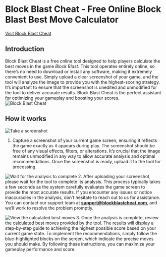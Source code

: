 # Block Blast Cheat - Free Online Block Blast Best Move Calculator
[Visit Block Blast Cheat](https://blockblastcheat.com)

## Introduction
Block Blast Cheat is a free online tool designed to help players calculate the best moves in the game *Block Blast*. This tool operates entirely online, so there’s no need to download or install any software, making it extremely convenient to use. Simply upload a clear screenshot of your game, and the tool will analyze the image to provide you with the highest-scoring strategy. It’s important to ensure that the screenshot is unedited and unmodified for the tool to deliver accurate results. Block Blast Cheat is the perfect assistant for optimizing your gameplay and boosting your scores.
![Block Blast Cheat](https://img.projecthunt.me/screenshots/blockblastcheat_1732543573118.png)

## How it works
![Take a screenshot](https://blockblastcheat.com/_next/image?url=%2Fimages%2Fgame-screenshot.jpeg&w=3840&q=75)
1. Capture a screenshot of your current game screen, ensuring it reflects the game exactly as it appears during play. The screenshot should be free of any visual effects, filters, or alterations. It’s crucial that the image remains unmodified in any way to allow accurate analysis and optimal recommendations. Once the screenshot is ready, upload it to the tool for processing.

![Wait for the analysis to complete](https://blockblastcheat.com/_next/image?url=%2Fimages%2Fanalysis.png&w=3840&q=75)
2. After uploading your screenshot, please wait for the tool to complete its analysis. This process typically takes a few seconds as the system carefully evaluates the game screen to provide the most accurate results. If you encounter any issues or notice inaccuracies in the analysis, don’t hesitate to reach out to us for assistance. You can contact our support team at **support@blockblastcheat.com**, and we’ll work to resolve the problem promptly.

![View the calculated best moves](https://blockblastcheat.com/_next/image?url=%2Fimages%2Fcalculated-result.png&w=3840&q=75)
3. Once the analysis is complete, review the calculated best moves provided by the tool. The results will display a step-by-step guide to achieving the highest possible score based on your current game state. To implement the recommendations, simply follow the blue-highlighted blocks on the screen, which indicate the precise moves you should make. By following these instructions, you can maximize your gameplay performance and score.
